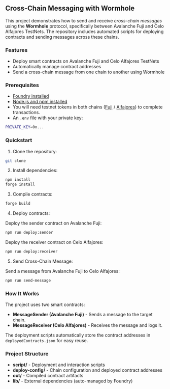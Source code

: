 ## Cross-Chain Messaging with Wormhole

This project demonstrates how to send and receive _cross-chain messages_ using the **Wormhole** protocol, specifically between Avalanche Fuji and Celo Alfajores TestNets. The repository includes automated scripts for deploying contracts and sending messages across these chains.

### Features

 - Deploy smart contracts on Avalanche Fuji and Celo Alfajores TestNets
 - Automatically manage contract addresses
 - Send a cross-chain message from one chain to another using Wormhole

### Prerequisites

- [Foundry installed](https://book.getfoundry.sh/getting-started/installation)
- [Node.js and npm installed](https://docs.npmjs.com/downloading-and-installing-node-js-and-npm)
- You will need testnet tokens in both chains ([Fuji](https://faucets.chain.link/fuji) / [Alfajores](https://faucets.chain.link/celo-alfajores-testnet)) to complete transactions.
- An `.env` file with your private key:

```bash
PRIVATE_KEY=0x...
```

### Quickstart

1. Clone the repository:

```bash
git clone 
```

2. Install dependencies:

```bash
npm install
forge install
```

3. Compile contracts:

```bash
forge build
```

4. Deploy contracts:

Deploy the sender contract on Avalanche Fuji:

```bash
npm run deploy:sender
```

Deploy the receiver contract on Celo Alfajores:

```bash
npm run deploy:receiver
```

5. Send Cross-Chain Message:

Send a message from Avalanche Fuji to Celo Alfajores:

```bash
npm run send-message
```

### How It Works

The project uses two smart contracts:

- **MessageSender (Avalanche Fuji)** - Sends a message to the target chain.
- **MessageReceiver (Celo Alfajores)** - Receives the message and logs it.

The deployment scripts automatically store the contract addresses in `deployedContracts.json` for easy reuse.

### Project Structure

- **script/** - Deployment and interaction scripts
- **deploy-config/** - Chain configuration and deployed contract addresses
- **out/** - Compiled contract artifacts
- **lib/** - External dependencies (auto-managed by Foundry)


